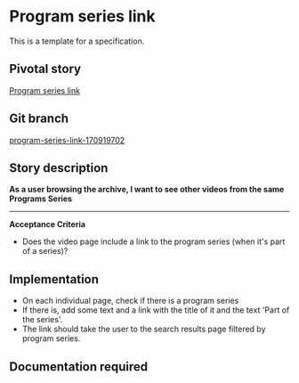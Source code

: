 <!-- Generate a new file using -->
<!-- sed -e "s/\Program series link/My story/" -e "s/\170919702/156128780/" -e "s/\program-series-link-170919702/`git_current_branch`/g" template.md | tee "`git_current_branch`.md" -->

# Program series link

This is a template for a specification.

## Pivotal story

[Program series link](https://www.pivotaltracker.com/story/show/170919702)

## Git branch

[program-series-link-170919702](https://github.com/HammerMuseum/hammer-video/program-series-link-170919702)

## Story description

**As a user browsing the archive, I want to see other videos from the same Programs Series**

---

**Acceptance Criteria**
- Does the video page include a link to the program series (when it's part of a series)?


## Implementation
- On each individual page, check if there is a program series
- If there is, add some text and a link with the title of it and the text 'Part of the series'.
- The link should take the user to the search results page filtered by program series.


## Documentation required
